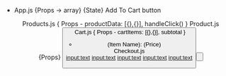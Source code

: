 * App.js
    {Props -> array}
    {State}
        Add To Cart button
    <header>

    Products.js
    { Props     -       productData: [{},{}], handleClick() }
        Product.js
        {Props}
        <Name>
        <price>
        <button>
        <image>
        <description>
    Cart.js
    { Props     -       cartItems: [{},{}], subtotal }
        <ul>
            <li> (Item Name): (Price)
        </ul>
    Checkout.js
        <form>
            <input:text>
            <input:text>
            <input:text>
            <input:text>
            <input:text>
            <button>
        </form>
